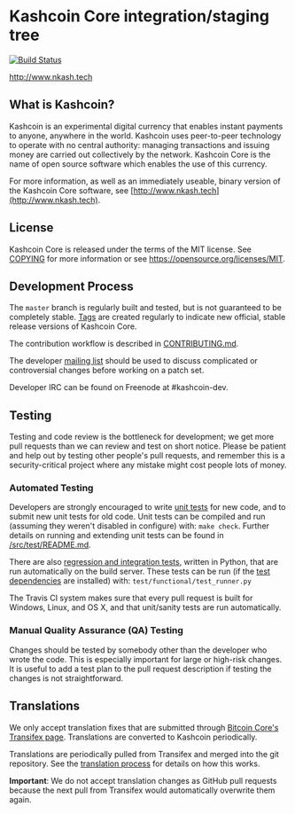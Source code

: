 Kashcoin Core integration/staging tree
=====================================

[![Build Status](https://travis-ci.org/kashcointech/kashcoin.svg?branch=master)](https://travis-ci.org/kashcointech/kashcoin)

http://www.nkash.tech

What is Kashcoin?
----------------

Kashcoin is an experimental digital currency that enables instant payments to
anyone, anywhere in the world. Kashcoin uses peer-to-peer technology to operate
with no central authority: managing transactions and issuing money are carried
out collectively by the network. Kashcoin Core is the name of open source
software which enables the use of this currency.

For more information, as well as an immediately useable, binary version of
the Kashcoin Core software, see [http://www.nkash.tech](http://www.nkash.tech).

License
-------

Kashcoin Core is released under the terms of the MIT license. See [COPYING](COPYING) for more
information or see https://opensource.org/licenses/MIT.

Development Process
-------------------

The `master` branch is regularly built and tested, but is not guaranteed to be
completely stable. [Tags](https://github.com/kashcointech/kashcoin/tags) are created
regularly to indicate new official, stable release versions of Kashcoin Core.

The contribution workflow is described in [CONTRIBUTING.md](CONTRIBUTING.md).

The developer [mailing list](https://groups.google.com/forum/#!forum/kashcoin-dev)
should be used to discuss complicated or controversial changes before working
on a patch set.

Developer IRC can be found on Freenode at #kashcoin-dev.

Testing
-------

Testing and code review is the bottleneck for development; we get more pull
requests than we can review and test on short notice. Please be patient and help out by testing
other people's pull requests, and remember this is a security-critical project where any mistake might cost people
lots of money.

### Automated Testing

Developers are strongly encouraged to write [unit tests](src/test/README.md) for new code, and to
submit new unit tests for old code. Unit tests can be compiled and run
(assuming they weren't disabled in configure) with: `make check`. Further details on running
and extending unit tests can be found in [/src/test/README.md](/src/test/README.md).

There are also [regression and integration tests](/test), written
in Python, that are run automatically on the build server.
These tests can be run (if the [test dependencies](/test) are installed) with: `test/functional/test_runner.py`

The Travis CI system makes sure that every pull request is built for Windows, Linux, and OS X, and that unit/sanity tests are run automatically.

### Manual Quality Assurance (QA) Testing

Changes should be tested by somebody other than the developer who wrote the
code. This is especially important for large or high-risk changes. It is useful
to add a test plan to the pull request description if testing the changes is
not straightforward.

Translations
------------

We only accept translation fixes that are submitted through [Bitcoin Core's Transifex page](https://www.transifex.com/projects/p/bitcoin/).
Translations are converted to Kashcoin periodically.

Translations are periodically pulled from Transifex and merged into the git repository. See the
[translation process](doc/translation_process.md) for details on how this works.

**Important**: We do not accept translation changes as GitHub pull requests because the next
pull from Transifex would automatically overwrite them again.
